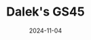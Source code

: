 ---
title: Dalek's GS45
date: 2024-11-04

weapon: 
-
    attachment: Barrel
    item: Reinforced Barrel
-
    attachment: Magazine
    item: Extended Mag II
-
    attachment: Rear Grip  
    item: Ergonomic Grip 
-
    attachment: Stock  
    item: Akimbo GS45 
-
    attachment: Fire Mods  
    item: Rapid Fire 

tags: weaponBuild
---